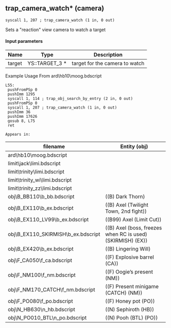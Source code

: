 ## trap_camera_watch* (camera)

`syscall 1, 207 ; trap_camera_watch (1 in, 0 out)`

Sets a "reaction" view camera to watch a target

#### Input parameters
| Name | Type | Description
|------|------|------------
| target   | YS::TARGET_3 *   | target for the camera to watch


Example Usage From ard\hb10\moog.bdscript
```plaintext
L55:
 pushFromPSp 0
 pushImm 1295
 syscall 1, 114 ; trap_obj_search_by_entry (2 in, 0 out)
 pushFromPSp 0
 syscall 1, 207 ; trap_camera_watch (1 in, 0 out)
 pushImm 36
 pushImm 17626
 gosub 8, L75
 ret
```





	Appears in:
| filename | Entity (obj)
|----------|-------------
| ard\hb10\moog.bdscript       |           
| limit\jack\limi.bdscript       |           
| limit\trinity\limi.bdscript       |           
| limit\trinity_wi\limi.bdscript       |           
| limit\trinity_zz\limi.bdscript       |           
| obj\B_BB110\b_bb.bdscript       | ((B) Dark Thorn)          
| obj\B_EX110\b_ex.bdscript       | ((B) Axel (Twilight Town, 2nd fight))          
| obj\B_EX110_LV99\b_ex.bdscript       | ((B99) Axel (Limit Cut))          
| obj\B_EX110_SKIRMISH\b_ex.bdscript       | ((B) Axel (boss, freezes when RC is used) (SKIRMISH) (EX))          
| obj\B_EX420\b_ex.bdscript       | ((B) Lingering Will)          
| obj\F_CA050\f_ca.bdscript       | ((F) Explosive barrel (CA))          
| obj\F_NM100\f_nm.bdscript       | ((F) Oogie’s present (NM))          
| obj\F_NM170_CATCH\f_nm.bdscript       | ((F) Present minigame (CATCH) (NM))          
| obj\F_PO080\f_po.bdscript       | ((F) Honey pot (PO))          
| obj\N_HB630\n_hb.bdscript       | ((N) Sephiroth (HB))          
| obj\N_PO010_BTL\n_po.bdscript       | ((N) Pooh (BTL) (PO))          



